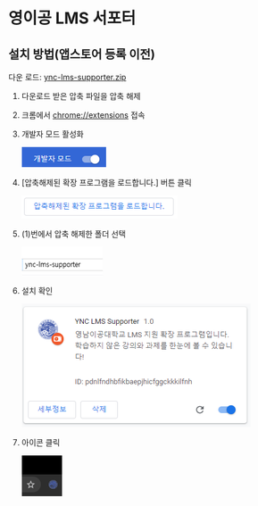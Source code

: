 # 영이공 LMS 서포터
## 설치 방법(앱스토어 등록 이전)
다운 로드: [ync-lms-supporter.zip](https://github.com/960813/ync-lms-supporter/raw/master/ync-lms-supporter.zip)
1. 다운로드 받은 압축 파일을 압축 해제
2. 크롬에서 [chrome://extensions](chrome://extensions) 접속
3. 개발자 모드 활성화

    ![](https://github.com/960813/ync-lms-supporter/raw/master/_data/01.png)
4. [압축해제된 확장 프로그램을 로드합니다.] 버튼 클릭  

    ![](https://github.com/960813/ync-lms-supporter/raw/master/_data/02.png)
5. (1)번에서 압축 해제한 폴더 선택
  
    ![](https://github.com/960813/ync-lms-supporter/raw/master/_data/03.png)
6. 설치 확인
  
    ![](https://github.com/960813/ync-lms-supporter/raw/master/_data/04.png)
7. 아이콘 클릭
  
    ![](https://github.com/960813/ync-lms-supporter/raw/master/_data/05.png)

